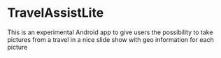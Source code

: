 # TravelAssistLite

This is an experimental Android app to give users the possibility to take pictures from a travel in a nice slide show with geo information for each picture
